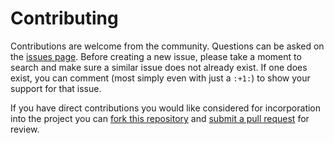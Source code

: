Contributing
============

Contributions are welcome from the community. Questions can be asked on the
[issues page][1]. Before creating a new issue, please take a moment to search
and make sure a similar issue does not already exist. If one does exist, you
can comment (most simply even with just a `:+1:`) to show your support for that
issue.

If you have direct contributions you would like considered for incorporation
into the project you can [fork this repository][2] and
[submit a pull request][3] for review.

[1]: https://code.usgs.gov/esc/SKHASH/issues
[2]: https://docs.gitlab.com/ee/user/project/repository/forking_workflow.html#create-a-fork
[3]: https://docs.gitlab.com/ee/user/project/merge_requests/creating_merge_requests.html
